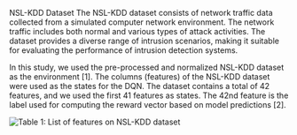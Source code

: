 NSL-KDD Dataset
The NSL-KDD dataset consists of network traffic data collected from a simulated computer network environment. The network traffic includes both normal and various types of attack activities. The dataset provides a diverse range of intrusion scenarios, making it suitable for evaluating the performance of intrusion detection systems.

In this study, we used the pre-processed and normalized NSL-KDD dataset as the environment [1]. The columns (features) of the NSL-KDD dataset were used as the states for the DQN. The dataset contains a total of 42 features, and we used the first 41 features as states. The 42nd feature is the label used for computing the reward vector based on model predictions [2].

![Table 1: List of features on NSL-KDD dataset](https://example.com/path/to/111.png "Optional Title")
